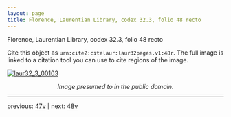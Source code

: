 ```yaml
---
layout: page
title: Florence, Laurentian Library, codex 32.3, folio 48 recto
---
```


Florence, Laurentian Library, codex 32.3, folio 48 recto

Cite this object as `urn:cite2:citelaur:laur32pages.v1:48r`.  The full image is linked to a citation tool you can use to cite regions of the image.

[![laur32_3_00103](http://www.homermultitext.org/iipsrv?IIIF=/project/homer/pyramidal/deepzoom/citelaur/laur32imgs/v1/laur32_3_00103.tif/full/800,/0/default.jpg)](http://www.homermultitext.org/ict2/?urn=urn:cite2:citelaur:laur32imgs.v1:laur32_3_00103) 

<p style="text-align: center; font-style: italic;">Image presumed to in the public domain.</p>

---

previous: [47v](../47v/) | next: [48v](../48v/)